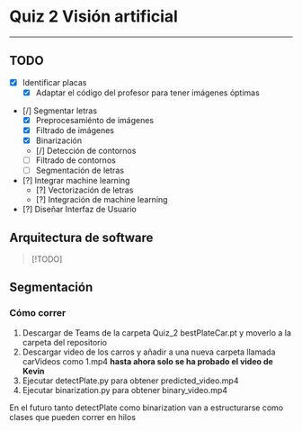 # Quiz 2 Visión artificial

---

## TODO

- [x] Identificar placas
  - [x] Adaptar el código del profesor para tener imágenes óptimas
- [/] Segmentar letras
  - [x] Preprocesamiénto de imágenes
  - [x] Filtrado de imágenes
  - [x] Binarización
  - [/] Detección de contornos
  - [ ] Filtrado de contornos
  - [ ] Segmentación de letras
- [?] Integrar machine learning
  - [?] Vectorización de letras
  - [?] Integración de machine learning
- [?] Diseñar Interfaz de Usuario

## Arquitectura de software

> [!TODO]

## Segmentación

### Cómo correr

1. Descargar de Teams de la carpeta Quiz_2 bestPlateCar.pt y moverlo a la carpeta del repositorio
2. Descargar video de los carros y añadir a una nueva carpeta llamada carVideos como 1.mp4 **hasta ahora solo se ha probado el video de Kevin**
3. Ejecutar detectPlate.py para obtener predicted_video.mp4
4. Ejecutar binarization.py para obtener binary_video.mp4

En el futuro tanto detectPlate como binarization van a estructurarse como clases que pueden correr en hilos
